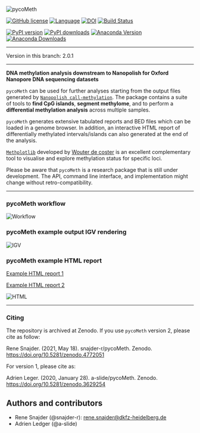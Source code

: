 ![pycoMeth](./docs/pictures/pycoMeth_long.png)

[![GitHub license](https://img.shields.io/github/license/a-slide/pycoMeth.svg)](https://github.com/a-slide/pycoMeth/blob/master/LICENSE)
[![Language](https://img.shields.io/badge/Language-Python3.7+-yellow.svg)](https://www.python.org/)
[![DOI](https://zenodo.org/badge/211195001.svg)](https://zenodo.org/badge/latestdoi/211195001)
[![Build Status](https://travis-ci.com/a-slide/pycoMeth.svg?branch=master)](https://travis-ci.com/a-slide/pycoMeth)

[![PyPI version](https://badge.fury.io/py/pycoMeth.svg)](https://badge.fury.io/py/pycoMeth)
[![PyPI downloads](https://pepy.tech/badge/pycoMeth)](https://pepy.tech/project/pycoMeth)
[![Anaconda Version](https://anaconda.org/aleg/pycometh/badges/version.svg)](https://anaconda.org/aleg/pycometh)
[![Anaconda Downloads](https://anaconda.org/aleg/pycometh/badges/downloads.svg)](https://anaconda.org/aleg/pycometh)

---
Version in this branch: 2.0.1

---

**DNA methylation analysis downstream to Nanopolish for Oxford Nanopore DNA sequencing datasets**

`pycoMeth` can be used for further analyses starting from the output files generated by [`Nanopolish call-methylation`](https://github.com/jts/nanopolish). The package contains a suite of tools to **find CpG islands**, **segment methylome**, and to perform a **differential methylation analysis** across multiple samples.

`pycoMeth` generates extensive tabulated reports and BED files which can be loaded in a genome browser. In addition, an interactive HTML report of differentially
methylated intervals/islands can also generated at the end of the analysis.

[`Methplotlib`](https://github.com/wdecoster/methplotlib) developed by [Wouter de coster](https://twitter.com/wouter_decoster) is an excellent complementary tool to visualise and explore methylation status for specific loci.

Please be aware that `pycoMeth` is a research package that is still under development. The API, command line interface, and implementation might change without retro-compatibility.

---

### pycoMeth workflow

![Workflow](docs/pictures/pycoMeth_package.png)

### pycoMeth example output IGV rendering

![IGV](docs/pictures/pycoMeth_all.png)

### pycoMeth example HTML report

[Example HTML report 1](https://a-slide.github.io/pycoMeth/Comp_Report/medaka_html/pycoMeth_summary_report.html)

[Example HTML report 2](https://a-slide.github.io/pycoMeth/Comp_Report/human_html/pycoMeth_summary_report.html)

![HTML](docs/pictures/pycoMeth_HTML.gif)

---

### Citing

The repository is archived at Zenodo. If you use `pycoMeth` version 2, please cite as follow:

Rene Snajder. (2021, May 18). snajder-r/pycoMeth. Zenodo. https://doi.org/10.5281/zenodo.4772051

For version 1, please cite as:

Adrien Leger. (2020, January 28). a-slide/pycoMeth. Zenodo. https://doi.org/10.5281/zenodo.3629254

## Authors and contributors

* Rene Snajder (@snajder-r): rene.snajder@dkfz-heidelberg.de
* Adrien Ledger (@a-slide)
